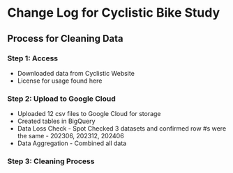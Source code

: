 
# Change Log for Cyclistic Bike Study

## Process for Cleaning Data

### Step 1: Access

* Downloaded data from Cyclistic Website
* License for usage found here

### Step 2: Upload to Google Cloud

* Uploaded 12 csv files to Google Cloud for storage
* Created tables in BigQuery
* Data Loss Check - Spot Checked 3 datasets and confirmed row #s were the same - 202306, 202312, 202406
* Data Aggregation - Combined all data

### Step 3: Cleaning Process
